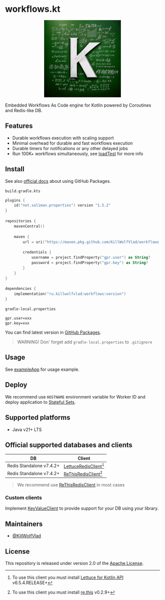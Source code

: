 # workflows.kt

<p align="center">
  <img src="./brand/logo.jpg" width="250"/>
  <br>
</p>

Embedded Workflows As Code engine for Kotlin powered by Coroutines and Redis-like DB.

## Features

- Durable workflows execution with scaling support
- Minimal overhead for durable and fast workflows execution
- Durable timers for notifications or any other delayed jobs
- Run 100K+ workflows simultaneously, see [loadTest](./loadTest) for more info

## Install

See also [official docs](https://docs.github.com/en/packages/working-with-a-github-packages-registry/working-with-the-gradle-registry#using-a-published-package) about using GitHub Packages.

`build.gradle.kts`

```kotlin
plugins {
    id("net.saliman.properties") version "1.5.2"
}

repositories {
    mavenCentral()

    maven {
        url = uri("https://maven.pkg.github.com/KillWolfVlad/workflows.kt")

        credentials {
            username = project.findProperty("gpr.user") as String?
            password = project.findProperty("gpr.key") as String?
        }
    }
}

dependencies {
    implementation("ru.killwolfvlad:workflows:version")
}
```

`gradle-local.properties`

```properties
gpr.user=xxx
gpr.key=xxx
```

You can find latest version in [GitHub Packages](https://github.com/KillWolfVlad/workflows.kt/packages/2397397).

> WARNING! Don' forget add `gradle-local.properties` to `.gitignore`

## Usage

See [exampleApp](./exampleApp) for usage example.

## Deploy

We recommend use `HOSTNAME` environment variable for Worker ID and deploy application to [Stateful Sets](https://kubernetes.io/docs/concepts/workloads/controllers/statefulset/).

## Supported platforms

- Java v21+ LTS

## Official supported databases and clients

| DB                       | Client                                       |
| ------------------------ | -------------------------------------------- |
| Redis Standalone v7.4.2+ | [LettuceRedisClient][LettuceRedisClient][^1] |
| Redis Standalone v7.4.2+ | [ReThisRedisClient][ReThisRedisClient][^2]   |

> We recommend use [ReThisRedisClient][ReThisRedisClient] in most cases

### Custom clients

Implement [KeyValueClient][KeyValueClient] to provide support for your DB using your library.

## Maintainers

- [@KillWolfVlad](https://github.com/KillWolfVlad)

## License

This repository is released under version 2.0 of the
[Apache License](https://www.apache.org/licenses/LICENSE-2.0).

[KeyValueClient]: ./src/main/kotlin/ru/killwolfvlad/workflows/core/interfaces/KeyValueClient.kt
[LettuceRedisClient]: ./src/main/kotlin/ru/killwolfvlad/workflows/clients/LettuceRedisClient.kt
[ReThisRedisClient]: ./src/main/kotlin/ru/killwolfvlad/workflows/clients/ReThisRedisClient.kt

[^1]: To use this client you must install [Lettuce for Kotlin API](https://redis.github.io/lettuce/user-guide/kotlin-api/) v6.5.4.RELEASE+
[^2]: To use this client you must install [re.this](https://github.com/vendelieu/re.this) v0.2.9+
